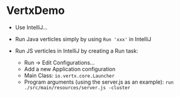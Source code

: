 # VertxDemo

* Use IntelliJ...

* Run Java verticles simply by using `Run 'xxx'` in IntelliJ

* Run JS verticles in IntelliJ by creating a Run task:
  * Run -> Edit Configurations...
  * Add a new Application configuration
  * Main Class: ```io.vertx.core.Launcher```
  * Program arguments (using the server.js as an example): ```run ./src/main/resources/server.js -cluster```